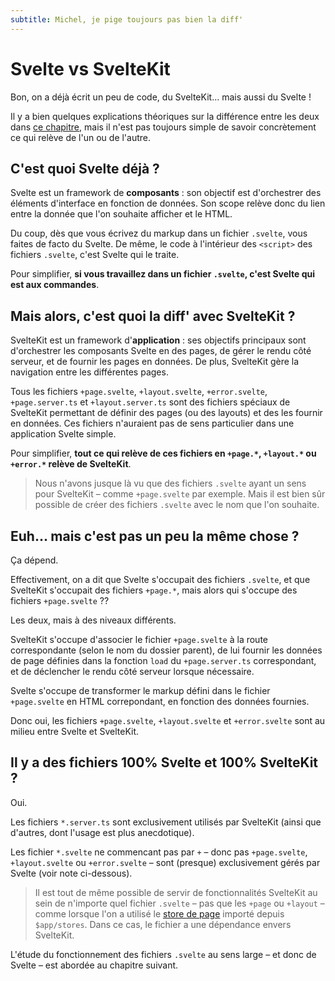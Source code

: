```yaml
---
subtitle: Michel, je pige toujours pas bien la diff'
---
```


# Svelte vs SvelteKit

Bon, on a déjà écrit un peu de code, du SvelteKit... mais aussi du Svelte !

Il y a bien quelques explications théoriques sur la différence entre les deux dans [ce
chapitre](../00_introduction/02_svelte_and_sveltekit.md), mais il n'est pas toujours simple de
savoir concrètement ce qui relève de l'un ou de l'autre.

## C'est quoi Svelte déjà ?

Svelte est un framework de **composants** : son objectif est d'orchestrer des éléments d'interface
en fonction de données. Son scope relève donc du lien entre la donnée que l'on souhaite afficher et
le HTML.

Du coup, dès que vous écrivez du markup dans un fichier `.svelte`, vous faites de facto du Svelte.
De même, le code à l'intérieur des `<script>` des fichiers `.svelte`, c'est Svelte qui le traite.

Pour simplifier, **si vous travaillez dans un fichier `.svelte`, c'est Svelte qui est aux
commandes**.

## Mais alors, c'est quoi la diff' avec SvelteKit ?

SvelteKit est un framework d'**application** : ses objectifs principaux sont d'orchestrer les
composants Svelte en des pages, de gérer le rendu côté serveur, et de fournir les pages en données.
De plus, SvelteKit gère la navigation entre les différentes pages.

Tous les fichiers `+page.svelte`, `+layout.svelte`, `+error.svelte`, `+page.server.ts` et
`+layout.server.ts` sont des fichiers spéciaux de SvelteKit permettant de définir des pages (ou des
layouts) et des les fournir en données. Ces fichiers n'auraient pas de sens particulier dans une
application Svelte simple.

Pour simplifier, **tout ce qui relève de ces fichiers en `+page.*`, `+layout.*` ou `+error.*` relève
de SvelteKit**.

> Nous n'avons jusque là vu que des fichiers `.svelte` ayant un sens pour SvelteKit – comme
> `+page.svelte` par exemple. Mais il est bien sûr possible de créer des fichiers `.svelte` avec le
> nom que l'on souhaite.

## Euh... mais c'est pas un peu la même chose ?

Ça dépend.

Effectivement, on a dit que Svelte s'occupait des fichiers `.svelte`, et que SvelteKit s'occupait
des fichiers `+page.*`, mais alors qui s'occupe des fichiers `+page.svelte` ??

Les deux, mais à des niveaux différents.

SvelteKit s'occupe d'associer le fichier `+page.svelte` à la route correspondante (selon le nom du
dossier parent), de lui fournir les données de page définies dans la fonction `load` du
`+page.server.ts` correspondant, et de déclencher le rendu côté serveur lorsque nécessaire.

Svelte s'occupe de transformer le markup défini dans le fichier `+page.svelte` en HTML correpondant,
en fonction des données fournies.

Donc oui, les fichiers `+page.svelte`, `+layout.svelte` et `+error.svelte` sont au milieu entre
Svelte et SvelteKit.

## Il y a des fichiers 100% Svelte et 100% SvelteKit ?

Oui.

Les fichiers `*.server.ts` sont exclusivement utilisés par SvelteKit (ainsi que d'autres, dont
l'usage est plus anecdotique).

Les fichier `*.svelte` ne commencant pas par `+` – donc pas `+page.svelte`, `+layout.svelte` ou
`+error.svelte` – sont (presque) exclusivement gérés par Svelte (voir note ci-dessous).

> Il est tout de même possible de servir de fonctionnalités SvelteKit au sein de n'importe quel
> fichier `.svelte` – pas que les `+page` ou `+layout` – comme lorsque l'on a utilisé le [store de
> page](../01_sveltekit_basics/05_page_store.md) importé depuis `$app/stores`. Dans ce cas, le
> fichier a une dépendance envers SvelteKit.

L'étude du fonctionnement des fichiers `.svelte` au sens large – et donc de Svelte – est abordée au
chapitre suivant.
